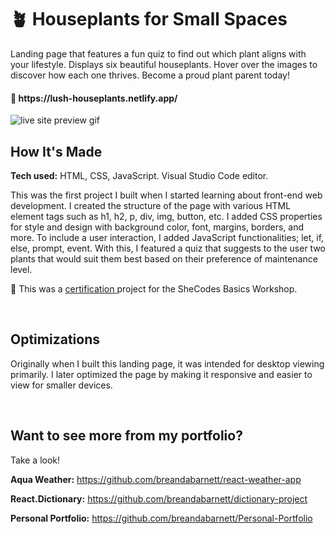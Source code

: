 # 🪴 Houseplants for Small Spaces
Landing page that features a fun quiz to find out which plant aligns with your lifestyle. Displays six beautiful houseplants. Hover over the images to discover how each one thrives. Become a proud plant parent today!

<h4>🔗 https://lush-houseplants.netlify.app/</h4>

<img src="https://user-images.githubusercontent.com/104718008/221565766-8894c2d0-7e52-4ddd-abe4-152d98698c8b.gif" alt="live site preview gif"/>
<br />

## How It's Made

**Tech used:** HTML, CSS, JavaScript. Visual Studio Code editor.

This was the first project I built when I started learning about front-end web development.
I created the structure of the page with various HTML element tags such as h1, h2, p, div, img, button, etc.
I added CSS properties for style and design with background color, font, margins, borders, and more. To include a user interaction, I added JavaScript functionalities; let, if, else, prompt, event. With this, I featured a quiz that suggests to the user two plants that would suit them best based on their preference of maintenance level.


<p>
  🏅 This was a 
  <a href="https://www.shecodes.io/graduates/39418-breanda-barnett"> certification </a> project for the SheCodes Basics Workshop.
</p>
<br />

## Optimizations
<p>
  Originally when I built this landing page, it was intended for desktop viewing primarily. I later optimized the page by making it responsive and easier  to view for smaller devices.
</p>
<br />

## Want to see more from my portfolio?
Take a look!

**Aqua Weather:** https://github.com/breandabarnett/react-weather-app

**React.Dictionary:** https://github.com/breandabarnett/dictionary-project

**Personal Portfolio:** https://github.com/breandabarnett/Personal-Portfolio
